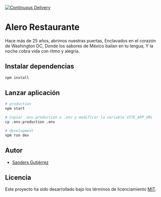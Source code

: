 [![Continuous Delivery](https://github.com/untalsanders/shirt-store/actions/workflows/cd.yml/badge.svg)](https://github.com/untalsanders/shirt-store/actions/workflows/cd.yml)

# Alero Restaurante

Hace más de 25 años, abrimos nuestras puertas, Enclavados en el corazón de Washington DC, Donde los sabores de México bailan en tu lengua, Y la noche cobra vida con ritmo y alegría. 

## Instalar dependencias

```bash
npm install
```

## Lanzar aplicación

```bash
# production
npm start

# Copiar .env.production a .env y modificar la variable VITE_APP_URL
cp .env.production .env

# development
npm run dev
```

## Autor

-   [Sanders Gutiérrez](https://untalsanders.github.io)

## Licencia

Este proyecto ha sido desarrollado bajo los términos de licenciamiento [MIT](LICENSE).
